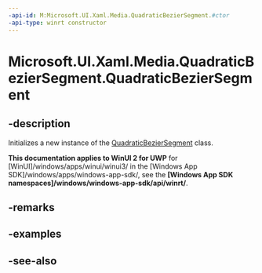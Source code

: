 ```yaml
---
-api-id: M:Microsoft.UI.Xaml.Media.QuadraticBezierSegment.#ctor
-api-type: winrt constructor
---
```


<!-- Method syntax
public QuadraticBezierSegment()
-->

# Microsoft.UI.Xaml.Media.QuadraticBezierSegment.QuadraticBezierSegment

## -description
Initializes a new instance of the [QuadraticBezierSegment](quadraticbeziersegment.md) class.

**This documentation applies to WinUI 2 for UWP** for [WinUI]/windows/apps/winui/winui3/ in the [Windows App SDK]/windows/apps/windows-app-sdk/, see the **[Windows App SDK namespaces]/windows/windows-app-sdk/api/winrt/**.

## -remarks

## -examples

## -see-also
